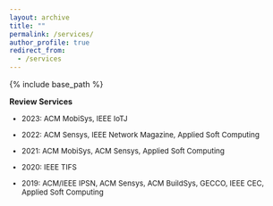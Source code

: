 ```yaml
---
layout: archive
title: ""
permalink: /services/
author_profile: true
redirect_from:
  - /services
---
```


{% include base_path %}

**Review Services**
<font size =2>
- 2023: ACM MobiSys, IEEE IoTJ

- 2022: ACM Sensys, IEEE Network Magazine, Applied Soft Computing

- 2021: ACM MobiSys, ACM Sensys, Applied Soft Computing

- 2020: IEEE TIFS

- 2019: ACM/IEEE IPSN, ACM Sensys, ACM BuildSys, GECCO, IEEE CEC, Applied Soft Computing
</font>

